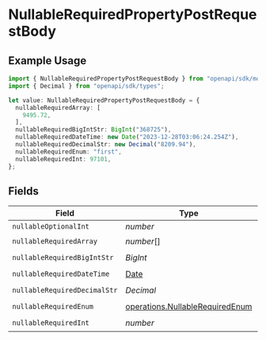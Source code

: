 # NullableRequiredPropertyPostRequestBody

## Example Usage

```typescript
import { NullableRequiredPropertyPostRequestBody } from "openapi/sdk/models/operations";
import { Decimal } from "openapi/sdk/types";

let value: NullableRequiredPropertyPostRequestBody = {
  nullableRequiredArray: [
    9495.72,
  ],
  nullableRequiredBigIntStr: BigInt("368725"),
  nullableRequiredDateTime: new Date("2023-12-28T03:06:24.254Z"),
  nullableRequiredDecimalStr: new Decimal("8209.94"),
  nullableRequiredEnum: "first",
  nullableRequiredInt: 97101,
};
```

## Fields

| Field                                                                                         | Type                                                                                          | Required                                                                                      | Description                                                                                   |
| --------------------------------------------------------------------------------------------- | --------------------------------------------------------------------------------------------- | --------------------------------------------------------------------------------------------- | --------------------------------------------------------------------------------------------- |
| `nullableOptionalInt`                                                                         | *number*                                                                                      | :heavy_minus_sign:                                                                            | N/A                                                                                           |
| `nullableRequiredArray`                                                                       | *number*[]                                                                                    | :heavy_check_mark:                                                                            | N/A                                                                                           |
| `nullableRequiredBigIntStr`                                                                   | *BigInt*                                                                                      | :heavy_check_mark:                                                                            | N/A                                                                                           |
| `nullableRequiredDateTime`                                                                    | [Date](https://developer.mozilla.org/en-US/docs/Web/JavaScript/Reference/Global_Objects/Date) | :heavy_check_mark:                                                                            | N/A                                                                                           |
| `nullableRequiredDecimalStr`                                                                  | *Decimal*                                                                                     | :heavy_check_mark:                                                                            | N/A                                                                                           |
| `nullableRequiredEnum`                                                                        | [operations.NullableRequiredEnum](../../../sdk/models/operations/nullablerequiredenum.md)     | :heavy_check_mark:                                                                            | N/A                                                                                           |
| `nullableRequiredInt`                                                                         | *number*                                                                                      | :heavy_check_mark:                                                                            | N/A                                                                                           |